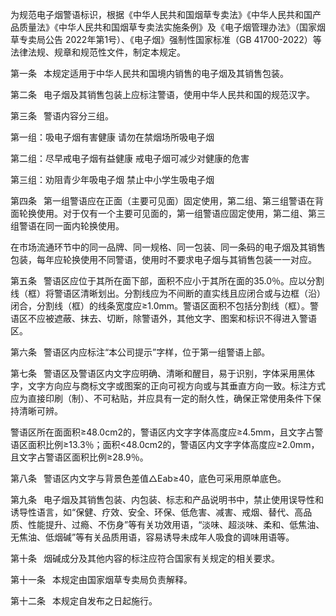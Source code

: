 为规范电子烟警语标识，根据《中华人民共和国烟草专卖法》《中华人民共和国产品质量法》《中华人民共和国烟草专卖法实施条例》及《电子烟管理办法》（国家烟草专卖局公告 2022年第1号）、《电子烟》强制性国家标准（GB 41700-2022）等法律法规、规章和规范性文件，制定本规定。

第一条  本规定适用于中华人民共和国境内销售的电子烟及其销售包装。

第二条  电子烟及其销售包装上应标注警语，使用中华人民共和国的规范汉字。

第三条  警语内容分三组。

第一组：吸电子烟有害健康 请勿在禁烟场所吸电子烟

第二组：尽早戒电子烟有益健康 戒电子烟可减少对健康的危害

第三组：劝阻青少年吸电子烟 禁止中小学生吸电子烟

第四条  第一组警语应在正面（主要可见面）固定使用，第二组、第三组警语在背面轮换使用。对于仅有一个主要可见面的，第一组警语应固定使用，第二组、第三组警语在同一面内轮换使用。

在市场流通环节中的同一品牌、同一规格、同一包装、同一条码的电子烟及其销售包装，每年应轮换使用不同警语，使用时不要求电子烟与其销售包装一一对应。

第五条  警语区应位于其所在面下部，面积不应小于其所在面的35.0％。应以分割线（框）将警语区清晰划出。分割线应为不间断的直实线且应闭合或与边框（沿）闭合，分割线（框）的线条宽度应≥1.0mm。警语区面积不包括分割线（框）。警语区不应被遮蔽、抹去、切断，除警语外，其他文字、图案和标识不得进入警语区。

第六条  警语区内应标注“本公司提示”字样，位于第一组警语上部。

第七条  警语区及警语区内文字应明确、清晰和醒目，易于识别，字体采用黑体字，文字方向应与商标文字或图案的正向可视方向或与其垂直方向一致。标注方式应为直接印刷（制）、不可粘贴，并应具有一定的耐久性，确保正常使用条件下保持清晰可辨。

警语区所在面面积≥48.0cm2的，警语区内文字字体高度应≥4.5mm，且文字占警语区面积比例≥13.3％；面积<48.0cm2的，警语区内文字字体高度应≥2.0mm，且文字占警语区面积比例≥28.9％。

第八条  警语区内文字与背景色差值△Eab≥40，底色可采用原单底色。

第九条  电子烟及其销售包装、内包装、标志和产品说明书中，禁止使用误导性和诱导性语言，如“保健、疗效、安全、环保、低危害、减害、戒烟、替代、高品质、性能提升、过瘾、不伤身”等有关功效用语，“淡味、超淡味、柔和、低焦油、无焦油、低烟碱”等有关品质用语，容易诱导未成年人吸食的调味用语等。

第十条  烟碱成分及其他内容的标注应符合国家有关规定的相关要求。

第十一条  本规定由国家烟草专卖局负责解释。

第十二条  本规定自发布之日起施行。